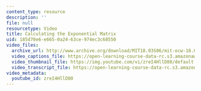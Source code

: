 ```yaml
---
content_type: resource
description: ''
file: null
resourcetype: Video
title: Calculating the Exponential Matrix
uid: 185d70e6-e665-0a24-63ce-974ec3c68550
video_files:
  archive_url: http://www.archive.org/download/MIT18.03S06/mit-ocw-18.03-lec29-28apr2003-220k_512kb.mp4
  video_captions_file: https://open-learning-course-data-rc.s3.amazonaws.com/18-03sc-differential-equations-fall-2011/164d734f19475e848398aa506ea69f20_zreI4HllD80.vtt
  video_thumbnail_file: https://img.youtube.com/vi/zreI4HllD80/default.jpg
  video_transcript_file: https://open-learning-course-data-rc.s3.amazonaws.com/18-03sc-differential-equations-fall-2011/afbc6a057b7f927b7c60eb6f512fd73c_zreI4HllD80.pdf
video_metadata:
  youtube_id: zreI4HllD80
---
```

